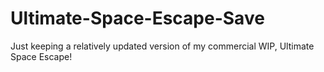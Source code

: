 # Ultimate-Space-Escape-Save
Just keeping a relatively updated version of my commercial WIP, Ultimate Space Escape! 
